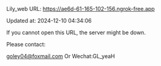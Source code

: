 Lily_web URL: https://ae6d-61-165-102-156.ngrok-free.app

Updated at: 2024-12-10 04:34:06

If you cannot open this URL, the server might be down.

Please contact: 

goley04@foxmail.com Or Wechat:GL_yeaH